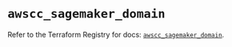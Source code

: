 # `awscc_sagemaker_domain`

Refer to the Terraform Registry for docs: [`awscc_sagemaker_domain`](https://registry.terraform.io/providers/hashicorp/awscc/0.70.0/docs/resources/sagemaker_domain).
